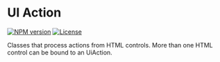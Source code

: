 # UI Action

[![NPM version](https://img.shields.io/npm/v/@pbkware/ui-action)](https://www.npmjs.com/package/@pbkware/ui-action) [![License](https://img.shields.io/github/license/pbkware/ui-action)](https://github.com/pbkware/ui-action/blob/main/LICENSE)

Classes that process actions from HTML controls.  More than one HTML control can be bound to an UiAction.
